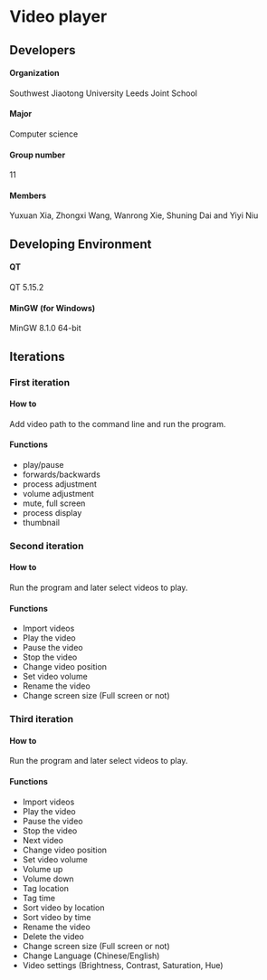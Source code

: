 # Video player

## Developers

#### Organization

Southwest Jiaotong University Leeds Joint School

#### Major

Computer science

#### Group number

11

#### Members

Yuxuan Xia, Zhongxi Wang, Wanrong Xie, Shuning Dai and Yiyi Niu

## Developing Environment

#### QT

QT 5.15.2

#### MinGW (for Windows)

MinGW 8.1.0 64-bit

## Iterations

### First iteration

#### How to

Add video path to the command line and run the program.

#### Functions

- play/pause
- forwards/backwards
- process adjustment
- volume adjustment
- mute, full screen
- process display
- thumbnail

### Second iteration

#### How to

Run the program and later select videos to play.

#### Functions

- Import videos
- Play the video
- Pause the video
- Stop the video
- Change video position
- Set video volume
- Rename the video
- Change screen size (Full screen or not)

### Third iteration

#### How to

Run the program and later select videos to play.

#### Functions

- Import videos
- Play the video
- Pause the video
- Stop the video
- Next video
- Change video position
- Set video volume
- Volume up
- Volume down
- Tag location
- Tag time
- Sort video by location
- Sort video by time
- Rename the video
- Delete the video
- Change screen size (Full screen or not)
- Change Language (Chinese/English)
- Video settings (Brightness, Contrast, Saturation, Hue)
